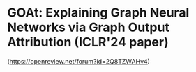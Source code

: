 # GOAt: Explaining Graph Neural Networks via Graph Output Attribution (ICLR'24 paper)
(https://openreview.net/forum?id=2Q8TZWAHv4)


